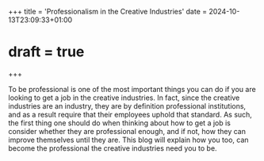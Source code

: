 +++
title = 'Professionalism in the Creative Industries'
date = 2024-10-13T23:09:33+01:00
# draft = true
+++

<!-- 
* Have a good digital presence/history
* Dress professionally
* Act respectfully
* Write in a professional manner

 -->

To be professional is one of the most important things you can do if you are looking to get a job in the creative industries. In fact, since the creative industries are an industry, they are by definition professional institutions, and as a result require that their employees uphold that standard. As such, the first thing one should do when thinking about how to get a job is consider whether they are professional enough, and if not, how they can improve themselves until they are. This blog will explain how you too, can become the professional the creative industries need you to be.

